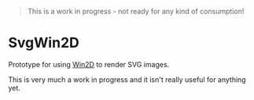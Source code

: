 
> This is a work in progress - not ready for any kind of consumption!


# SvgWin2D

Prototype for using [Win2D](https://github.com/Microsoft/Win2D) to render SVG images.

This is very much a work in progress and it isn't really useful for anything yet.
